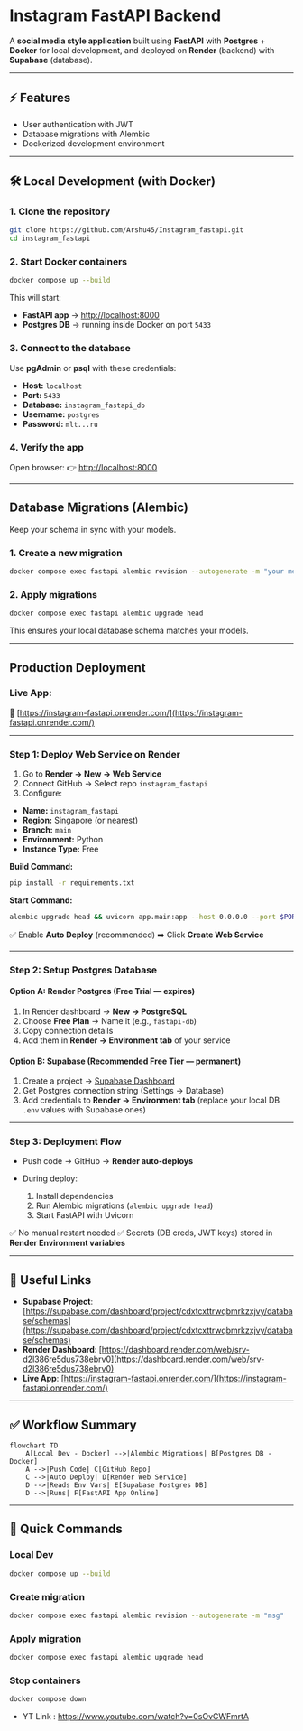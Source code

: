
# Instagram FastAPI Backend 

A **social media style application** built using **FastAPI** with **Postgres** + **Docker** for local development, and deployed on **Render** (backend) with **Supabase** (database).  

---

## ⚡ Features  
- User authentication with JWT  
- Database migrations with Alembic  
- Dockerized development environment   

---

## 🛠️ Local Development (with Docker)  

### **1. Clone the repository**
```bash
git clone https://github.com/Arshu45/Instagram_fastapi.git
cd instagram_fastapi
````

### **2. Start Docker containers**

```bash
docker compose up --build
```

This will start:

* **FastAPI app** → [http://localhost:8000](http://localhost:8000)
* **Postgres DB** → running inside Docker on port `5433`

### **3. Connect to the database**

Use **pgAdmin** or **psql** with these credentials:

* **Host:** `localhost`
* **Port:** `5433`
* **Database:** `instagram_fastapi_db`
* **Username:** `postgres`
* **Password:** `mlt...ru`

### **4. Verify the app**

Open browser:
👉 [http://localhost:8000](http://localhost:8000)

---

## Database Migrations (Alembic)

Keep your schema in sync with your models.

### **1. Create a new migration**

```bash
docker compose exec fastapi alembic revision --autogenerate -m "your message"
```

### **2. Apply migrations**

```bash
docker compose exec fastapi alembic upgrade head
```

This ensures your local database schema matches your models.

---

## Production Deployment

### **Live App:**

🔗 [https://instagram-fastapi.onrender.com/](https://instagram-fastapi.onrender.com/)

---

### **Step 1: Deploy Web Service on Render**

1. Go to **Render → New → Web Service**
2. Connect GitHub → Select repo `instagram_fastapi`
3. Configure:

* **Name:** `instagram_fastapi`
* **Region:** Singapore (or nearest)
* **Branch:** `main`
* **Environment:** Python
* **Instance Type:** Free

**Build Command:**

```bash
pip install -r requirements.txt
```

**Start Command:**

```bash
alembic upgrade head && uvicorn app.main:app --host 0.0.0.0 --port $PORT
```

✅ Enable **Auto Deploy** (recommended)
➡️ Click **Create Web Service**

---

### **Step 2: Setup Postgres Database**

#### **Option A: Render Postgres (Free Trial — expires)**

1. In Render dashboard → **New → PostgreSQL**
2. Choose **Free Plan** → Name it (e.g., `fastapi-db`)
3. Copy connection details
4. Add them in **Render → Environment tab** of your service

#### **Option B: Supabase (Recommended Free Tier — permanent)**

1. Create a project → [Supabase Dashboard](https://supabase.com)
2. Get Postgres connection string (Settings → Database)
3. Add credentials to **Render → Environment tab**
   (replace your local DB `.env` values with Supabase ones)

---

### **Step 3: Deployment Flow**

* Push code → GitHub → **Render auto-deploys**
* During deploy:

  1. Install dependencies
  2. Run Alembic migrations (`alembic upgrade head`)
  3. Start FastAPI with Uvicorn

✅ No manual restart needed
✅ Secrets (DB creds, JWT keys) stored in **Render Environment variables**

---

## 📎 Useful Links

* **Supabase Project**: [https://supabase.com/dashboard/project/cdxtcxttrwqbmrkzxjvy/database/schemas](https://supabase.com/dashboard/project/cdxtcxttrwqbmrkzxjvy/database/schemas)
* **Render Dashboard**: [https://dashboard.render.com/web/srv-d2l386re5dus738ebrv0](https://dashboard.render.com/web/srv-d2l386re5dus738ebrv0)
* **Live App**: [https://instagram-fastapi.onrender.com/](https://instagram-fastapi.onrender.com/)

---

## ✅ Workflow Summary

```mermaid
flowchart TD
    A[Local Dev - Docker] -->|Alembic Migrations| B[Postgres DB - Docker]
    A -->|Push Code| C[GitHub Repo]
    C -->|Auto Deploy| D[Render Web Service]
    D -->|Reads Env Vars| E[Supabase Postgres DB]
    D -->|Runs| F[FastAPI App Online]
```

---

## 🔑 Quick Commands

### Local Dev

```bash
docker compose up --build
```

### Create migration

```bash
docker compose exec fastapi alembic revision --autogenerate -m "msg"
```

### Apply migration

```bash
docker compose exec fastapi alembic upgrade head
```

### Stop containers

```bash
docker compose down
```

* YT Link : https://www.youtube.com/watch?v=0sOvCWFmrtA


